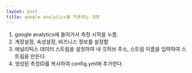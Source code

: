 ```yaml
---
layout: post
title: google analytics를 적용하는 과정
---
```


1. google analytics에 들어가서 측정 시작을 누름.
2. 계정설정, 속성설정, 비즈니스 정보를 설정함
3. 애널리틱스 데이터 스트림을 설정하여 내 깃허브 주소, 스트림 이름을 입력하여 스트림을 만든다.
4. 생성된 측정ID를 복사하여 config.yml에 추가한다.
